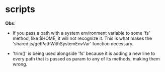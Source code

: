 # scripts

**Obs**:

- If you pass a path with a system environment variable to some 'fs' method, like $HOME, it will not recognize it. This is what makes the 'shared.js/getPathWithSystemEnvVar' function necessary.

- 'trim()' is being used alongside 'fs' because it is adding a new line to every path that is passed as param to any of its methods, making them wrong.
